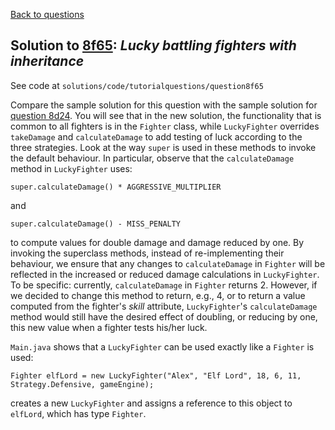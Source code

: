 [Back to questions](../README.md)

## Solution to [8f65](../questions/8f65.md): *Lucky battling fighters with inheritance*

See code at `solutions/code/tutorialquestions/question8f65`

Compare the sample solution for this question with the sample solution for [question 8d24](8d24.md).  You will
see that in the new solution, the functionality that is common to all fighters is in the `Fighter`
 class, while `LuckyFighter` overrides `takeDamage` and `calculateDamage` to
 add testing of luck according to the three strategies.  Look at the way `super` is used in these
 methods to invoke the default behaviour.  In particular, observe that the `calculateDamage` method
 in `LuckyFighter` uses:

```
super.calculateDamage() * AGGRESSIVE_MULTIPLIER
```

and

```
super.calculateDamage() - MISS_PENALTY
```

to compute values for double damage and damage reduced by one.  By invoking the superclass methods, instead of re-implementing their
behaviour, we ensure that any changes to `calculateDamage` in `Fighter` will be reflected in the increased or
reduced damage calculations in `LuckyFighter`.  To be specific: currently, `calculateDamage` in `Fighter`
returns 2.  However, if we decided to change this method to return, e.g., 4, or to return a value computed from the fighter's *skill* attribute,
`LuckyFighter`'s `calculateDamage` method would still have the desired effect of doubling, or reducing by one, this new value
when a fighter tests his/her luck.

`Main.java` shows that a `LuckyFighter` can be used exactly like a `Fighter` is used:

```
Fighter elfLord = new LuckyFighter("Alex", "Elf Lord", 18, 6, 11, Strategy.Defensive, gameEngine);
```

creates a new `LuckyFighter` and assigns a reference to this object to `elfLord`, which
has type `Fighter`.

